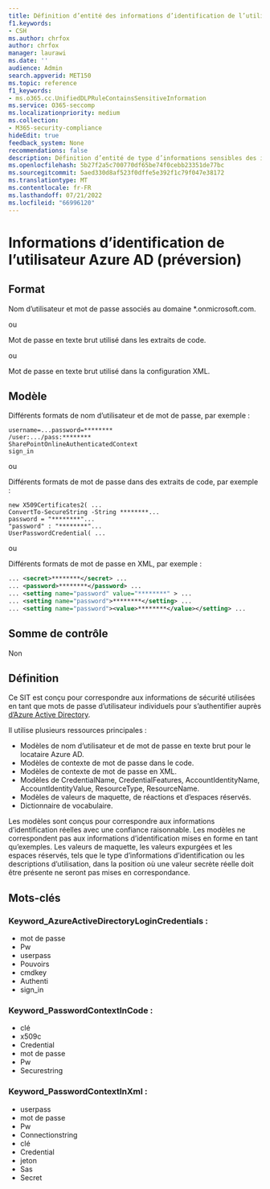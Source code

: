 ```yaml
---
title: Définition d’entité des informations d’identification de l’utilisateur Azure AD (préversion)
f1.keywords:
- CSH
ms.author: chrfox
author: chrfox
manager: laurawi
ms.date: ''
audience: Admin
search.appverid: MET150
ms.topic: reference
f1_keywords:
- ms.o365.cc.UnifiedDLPRuleContainsSensitiveInformation
ms.service: O365-seccomp
ms.localizationpriority: medium
ms.collection:
- M365-security-compliance
hideEdit: true
feedback_system: None
recommendations: false
description: Définition d’entité de type d’informations sensibles des informations d’identification de l’utilisateur Azure AD.
ms.openlocfilehash: 5b27f2a5c700770df65be74f0cebb23351de77bc
ms.sourcegitcommit: 5aed330d8af523f0dffe5e392f1c79f047e38172
ms.translationtype: MT
ms.contentlocale: fr-FR
ms.lasthandoff: 07/21/2022
ms.locfileid: "66996120"
---
```

# <a name="azure-ad-user-credentials-preview"></a>Informations d’identification de l’utilisateur Azure AD (préversion)

## <a name="format"></a>Format

Nom d’utilisateur et mot de passe associés au domaine *.onmicrosoft.com.

ou

Mot de passe en texte brut utilisé dans les extraits de code.

ou

Mot de passe en texte brut utilisé dans la configuration XML.

## <a name="pattern"></a>Modèle

Différents formats de nom d’utilisateur et de mot de passe, par exemple :

`username=...password=********` <br>
`/user:.../pass:********` <br>
`SharePointOnlineAuthenticatedContext` <br>
`sign_in`<br>


ou

Différents formats de mot de passe dans des extraits de code, par exemple :

`new X509Certificates2( ...` <br>
`ConvertTo-SecureString -String ********...`<br>
`password = "********"...` <br>
`"password" : "********"...` <br>
`UserPasswordCredential( ...` <br>

ou

Différents formats de mot de passe en XML, par exemple :


```xml
... <secret>********</secret> ...
... <password>********</password> ...
... <setting name="password" value="********" > ... 
... <setting name="password">********</setting> ... 
... <setting name="password"><value>********</value></setting> ... 
```


## <a name="checksum"></a>Somme de contrôle

Non

## <a name="definition"></a>Définition

Ce SIT est conçu pour correspondre aux informations de sécurité utilisées en tant que mots de passe d’utilisateur individuels pour s’authentifier auprès [d’Azure Active Directory](/azure/active-directory/fundamentals/active-directory-users-reset-password-azure-portal). 

Il utilise plusieurs ressources principales :

- Modèles de nom d’utilisateur et de mot de passe en texte brut pour le locataire Azure AD.
- Modèles de contexte de mot de passe dans le code.
- Modèles de contexte de mot de passe en XML.
- Modèles de CredentialName, CredentialFeatures, AccountIdentityName, AccountIdentityValue, ResourceType, ResourceName.
- Modèles de valeurs de maquette, de réactions et d’espaces réservés.
- Dictionnaire de vocabulaire.

Les modèles sont conçus pour correspondre aux informations d’identification réelles avec une confiance raisonnable. Les modèles ne correspondent pas aux informations d’identification mises en forme en tant qu’exemples. Les valeurs de maquette, les valeurs expurgées et les espaces réservés, tels que le type d’informations d’identification ou les descriptions d’utilisation, dans la position où une valeur secrète réelle doit être présente ne seront pas mises en correspondance.


## <a name="keywords"></a>Mots-clés

### <a name="keyword_azureactivedirectorylogincredentials"></a>Keyword_AzureActiveDirectoryLoginCredentials :

- mot de passe
- Pw
- userpass
- Pouvoirs
- cmdkey
- Authenti
- sign_in

### <a name="keyword_passwordcontextincode"></a>Keyword_PasswordContextInCode :

- clé
- x509c
- Credential
- mot de passe
- Pw
- Securestring

### <a name="keyword_passwordcontextinxml"></a>Keyword_PasswordContextInXml :

- userpass
- mot de passe
- Pw
- Connectionstring
- clé
- Credential
- jeton
- Sas
- Secret


